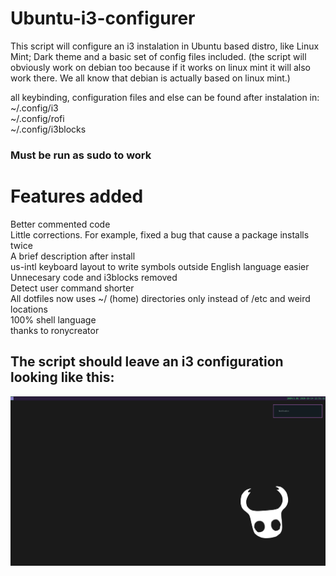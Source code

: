 # Ubuntu-i3-configurer

This script will configure an i3 instalation in Ubuntu based distro, like Linux Mint; Dark theme and a basic set of config files included. (the script will obviously work on debian too because if it works on linux mint it will also work there. We all know that debian is actually based on linux mint.)

all keybinding, configuration files and else can be found after instalation in:\
~/.config/i3\
~/.config/rofi\
~/.config/i3blocks

### Must be run as sudo to work

# Features added
Better commented code\
Little corrections. For example, fixed a bug that cause a package installs twice\
A brief description after install\
us-intl keyboard layout to write symbols outside English language easier\
Unnecesary code and i3blocks removed\
Detect user command shorter\
All dotfiles now uses ~/ (home) directories only instead of /etc and weird locations\
100% shell language\
thanks to ronycreator

## The script should leave an i3 configuration looking like this:
![what the script should generate](https://github.com/Genghius/arch-i3-configurer/blob/master/i3configurerresult.png)
